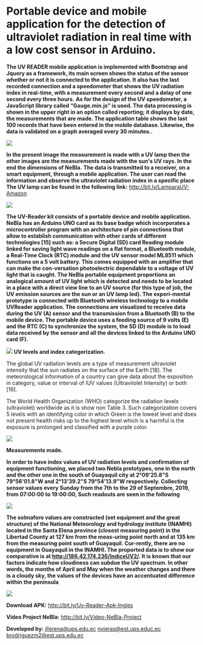 # **Portable device and mobile application for the detection of ultraviolet radiation in real time with a low cost sensor in Arduino.**
   
**The UV READER mobile application is implemented with Bootstrap and Jquery as a framework, its main screen shows the status of the sensor whether or not it is connected to the application. It also has the last recorded connection and a speedometer that shows the UV radiation index in real-time, with a measurement every second and a delay of one second every three hours.**
**As for the design of the UV speedometer, a JavaScript library called “Gauge.min.js” is used.
The data processing is shown in the upper right in an option called reporting; it displays by date, the measurements that are made. The application table shows the last 100 records that have been entered in the mobile database. Likewise, the data is validated on a graph averaged every 30 minutes..**

![](https://github.com/nvieras/NeBla/blob/master/ImagenesNebla/Interface-UvReader.PNG)

**In the present image the measurement is made with a UV lamp then the other images are the measurements made with the sun's UV rays. In the end the dimensions of NeBla.**
**The data is transmitted to a receiver, on a smart equipment, through a mobile application. The user can read the information and observe the ultraviolet radiation index in a specific place**
**The UV lamp can be found in the following link:** http://bit.ly/LamparaUV-Amazon

![](https://github.com/nvieras/NeBla/blob/master/ImagenesNebla/Kit-UvReader-NeBla.PNG)

**The UV-Reader kit consists of a portable device and mobile application.  NeBla has an Arduino UNO card as its base badge which incorporates a microcontroller program with an architecture of pin connections that allow to establish communication with other cards of different technologies [15] such as: a Secure Digital (SD) card Reading module linked for saving light wave readings on a flat format, a Bluetooth module, a Real-Time Clock (RTC) module and the UV sensor model ML8511 which functions on a 5 volt battery. This comes equipped with an amplifier that can make the con-versation photoelectric dependable to a voltage of UV light that is caught. The NeBla portable equipment proportions an analogical amount of UV light which is detected and needs to be located in a place with a direct view line to an UV source (for this type of job, the UV emission sources are the sun or an UV lamp led). The experi-mental prototype is connected with Bluetooth wireless technology to a mobile UVReader application. The connections are visualized to receive data during the UV (A) sensor and the transmission from a Bluetooth (B) to the mobile device. The portable device uses a feeding source of 9 volts (E) and the RTC (C) to synchronize the system, the SD (D) module is to load data received by the sensor and all the devices linked to the Arduino UNO card (F).**

![](https://github.com/nvieras/NeBla/blob/master/ImagenesNebla/Nebla-PieFoto.png)
**UV levels and index categorization.**

The global UV radiation levels are a type of measurement ultraviolet intensity that the sun radiates on the surface of the Earth [18]. The meteorological information of a country can give data about the exposition in category, value or interval of IUV values (Ultraviiolet Intensity) or both [19].

The World Health Organization (WHO) categorize the radiation levels (ultraviolet) worldwide as it is show non Table 3. Such categorization covers 5 levels with an identifying color in which Green is the lowest level and does not present health risks up to the highest level which is a harmful is the exposure is prolonged and classified with a purple color.   

![](https://github.com/nvieras/NeBla/blob/master/Mediciones/Tabla-Colores.PNG)

**Measurements made.**

**In order to have index values of UV radiation levels and confirmation of equipment functioning, we placed two Nebla prototypes, one in the north and the other one in the south of Guayaquil city at 2°09'25.8"S 79°56'01.8"W and 2°13'39.2"S 79°54'13.9"W respectively. Collecting sensor values every Sunday from the 7th to the 29 of Septembre, 2019, from 07:00:00 to 19:00:00, Such readouts are seen in the following**

![](https://github.com/nvieras/NeBla/blob/master/Mediciones/NorthAndSouth.png)

**The solmaforo values are constracted (set equipment and the great structure) of the National Meteorology and hydrology institute (INAMHI) located in the Santa Elena province (closest measuring point) in the Libertad County at 127 km from the meas-uring point north and at 135 km from the measuring point south of Guayaquil. Cur-rently, there are no equipment in Guayaquil in the INAMHI. The proported data is to show our comparative is at http://186.42.174.236/IndiceUV2/. It is known that our factors indicate how cloudiness can subdue the UV spectrum. In other words, the months of April and May when the weather changes and there is a cloudy sky, the values of the devices have an accentuated difference within the peninsula**

![](https://github.com/nvieras/NeBla/blob/master/Mediciones/NorthAndSouth-Inamhi.png)


**Download APK:** http://bit.ly/Uv-Reader-Apk-Ingles


**Video Project NeBla:** http://bit.ly/Video-NeBla-Project

**Developed by:** jllerena@ups.edu.ec nvieras@est.ups.educ.ec brodriguezm2@est.ups.edu.ec
